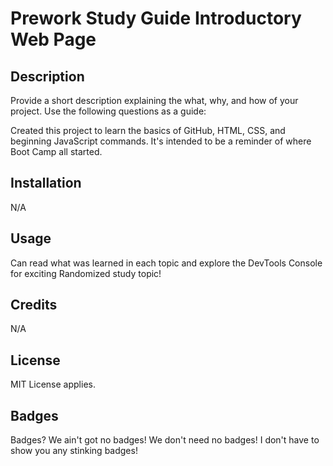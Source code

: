 # Prework Study Guide Introductory Web Page

## Description

Provide a short description explaining the what, why, and how of your project. Use the following questions as a guide:

Created this project to learn the basics of GitHub, HTML, CSS, and beginning JavaScript commands.  It's intended to be a reminder of where Boot Camp all started.

## Installation
N/A

## Usage
Can read what was learned in each topic and explore the DevTools Console for exciting Randomized study topic!

## Credits
N/A

## License
MIT License applies.

## Badges
Badges? We ain't got no badges! We don't need no badges! I don't have to show you any stinking badges!